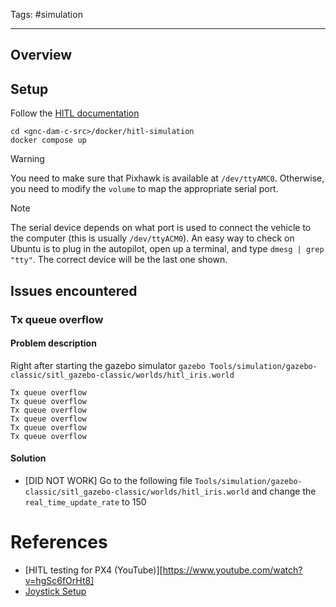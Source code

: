 Tags: #simulation 

---

## Overview

## Setup

Follow the [HITL documentation](https://docs.px4.io/main/en/simulation/hitl.html) 

```
cd <gnc-dam-c-src>/docker/hitl-simulation
docker compose up
```

> [!Warning] 
> You need to make sure that Pixhawk is available at `/dev/ttyAMC0`. Otherwise, you need to modify the `volume` to map the appropriate serial port.

> [!Note] 
> The serial device depends on what port is used to connect the vehicle to the computer (this is usually `/dev/ttyACM0`). An easy way to check on Ubuntu is to plug in the autopilot, open up a terminal, and type `dmesg | grep "tty"`. The correct device will be the last one shown.

## Issues encountered

### Tx queue overflow 

#### Problem description

Right after starting the gazebo simulator `gazebo Tools/simulation/gazebo-classic/sitl_gazebo-classic/worlds/hitl_iris.world` 

```
Tx queue overflow
Tx queue overflow
Tx queue overflow
Tx queue overflow
Tx queue overflow
Tx queue overflow
```

#### Solution

- [DID NOT WORK] Go to the following file `Tools/simulation/gazebo-classic/sitl_gazebo-classic/worlds/hitl_iris.world` and change the `real_time_update_rate` to 150
# References

- [HITL testing for PX4 (YouTube)][https://www.youtube.com/watch?v=hgSc6fOrHt8]
- [Joystick Setup](https://docs.qgroundcontrol.com/Stable_V4.3/en/qgc-user-guide/setup_view/joystick.html)